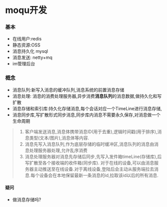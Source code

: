 # moqu开发

### 基本
- 在线用户:redis
- 静态资源:OSS
- 消息持久化 mysql
- 消息发送: netty+mq
- im管理后台 

### 概念
- 消息队列:新写入消息的缓冲队列,消息系统的前置消息存储
- 消息处理: 消息的消费处理服务器,异步消费**消息队列**的消息数据,做持久化和写扩散
- 消息存储和索引库:持久化存储消息,每个会话对应一个TimeLine进行消息存储,
- 消息同步库,写扩散形式同步消息,同步库内消息不需要永久保存,对消息做一个生命周期

> 1. 客户端发送消息,消息体携带消息ID(用于去重),逻辑时间戳(用于排序),消息类型(文本/图片),消息体等内容.
> 2. 消息先写入消息队列,作为底层存储的临时缓冲区,消息队列的消息由消息处理服务器处理,允许乱序消费
> 3. 消息处理服务器对消息先存储后同步,先写入发件箱timeLine(存储库),后写扩散至各个接收端的收件箱(同步库).
> 对于在线的设备,可以由消息服务器主动推送至在线设备.对于离线设备,登陆后会主动从服务端拉去消息.每个设备会在本地保留最新一条消息的id,拉取该id以后的所有消息.

#### 疑问

- 做消息存储吗?
